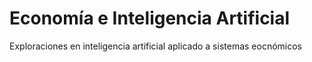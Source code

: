 # Economía e Inteligencia Artificial
Exploraciones en inteligencia artificial aplicado a sistemas eocnómicos
